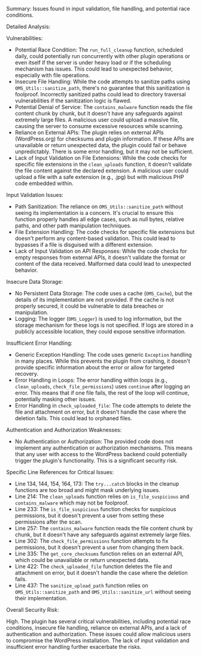Summary: Issues found in input validation, file handling, and potential race conditions.

Detailed Analysis:

Vulnerabilities:

*   Potential Race Condition: The `run_full_cleanup` function, scheduled daily, could potentially run concurrently with other plugin operations or even itself if the server is under heavy load or if the scheduling mechanism has issues. This could lead to unexpected behavior, especially with file operations.
*   Insecure File Handling: While the code attempts to sanitize paths using `OMS_Utils::sanitize_path`, there's no guarantee that this sanitization is foolproof. Incorrectly sanitized paths could lead to directory traversal vulnerabilities if the sanitization logic is flawed.
*   Potential Denial of Service: The `contains_malware` function reads the file content chunk by chunk, but it doesn't have any safeguards against extremely large files. A malicious user could upload a massive file, causing the server to consume excessive resources while scanning.
*   Reliance on External APIs: The plugin relies on external APIs (WordPress.org) for checksums and plugin information. If these APIs are unavailable or return unexpected data, the plugin could fail or behave unpredictably. There is some error handling, but it may not be sufficient.
*   Lack of Input Validation on File Extensions: While the code checks for specific file extensions in the `clean_uploads` function, it doesn't validate the file content against the declared extension. A malicious user could upload a file with a safe extension (e.g., .jpg) but with malicious PHP code embedded within.

Input Validation Issues:

*   Path Sanitization: The reliance on `OMS_Utils::sanitize_path` without seeing its implementation is a concern. It's crucial to ensure this function properly handles all edge cases, such as null bytes, relative paths, and other path manipulation techniques.
*   File Extension Handling: The code checks for specific file extensions but doesn't perform any content-based validation. This could lead to bypasses if a file is disguised with a different extension.
*   Lack of Input Validation on API Responses: While the code checks for empty responses from external APIs, it doesn't validate the format or content of the data received. Malformed data could lead to unexpected behavior.

Insecure Data Storage:

*   No Persistent Data Storage: The code uses a cache (`OMS_Cache`), but the details of its implementation are not provided. If the cache is not properly secured, it could be vulnerable to data breaches or manipulation.
*   Logging: The logger (`OMS_Logger`) is used to log information, but the storage mechanism for these logs is not specified. If logs are stored in a publicly accessible location, they could expose sensitive information.

Insufficient Error Handling:

*   Generic Exception Handling: The code uses generic `Exception` handling in many places. While this prevents the plugin from crashing, it doesn't provide specific information about the error or allow for targeted recovery.
*   Error Handling in Loops: The error handling within loops (e.g., `clean_uploads`, `check_file_permissions`) uses `continue` after logging an error. This means that if one file fails, the rest of the loop will continue, potentially masking other issues.
*   Error Handling in `check_uploaded_file`: The code attempts to delete the file and attachment on error, but it doesn't handle the case where the deletion fails. This could lead to orphaned files.

Authentication and Authorization Weaknesses:

*   No Authentication or Authorization: The provided code does not implement any authentication or authorization mechanisms. This means that any user with access to the WordPress backend could potentially trigger the plugin's functionality. This is a significant security risk.

Specific Line References for Critical Issues:

*   Line 134, 144, 154, 164, 173:  The `try...catch` blocks in the cleanup functions are too broad and might mask underlying issues.
*   Line 214: The `clean_uploads` function relies on `is_file_suspicious` and `contains_malware` which may not be foolproof.
*   Line 233: The `is_file_suspicious` function checks for suspicious permissions, but it doesn't prevent a user from setting these permissions after the scan.
*   Line 257: The `contains_malware` function reads the file content chunk by chunk, but it doesn't have any safeguards against extremely large files.
*   Line 302: The `check_file_permissions` function attempts to fix permissions, but it doesn't prevent a user from changing them back.
*   Line 335: The `get_core_checksums` function relies on an external API, which could be unavailable or return unexpected data.
*   Line 422: The `check_uploaded_file` function deletes the file and attachment on error, but it doesn't handle the case where the deletion fails.
*   Line 437: The `sanitize_upload_path` function relies on `OMS_Utils::sanitize_path` and `OMS_Utils::sanitize_url` without seeing their implementation.

Overall Security Risk:

High. The plugin has several critical vulnerabilities, including potential race conditions, insecure file handling, reliance on external APIs, and a lack of authentication and authorization. These issues could allow malicious users to compromise the WordPress installation. The lack of input validation and insufficient error handling further exacerbate the risks.
